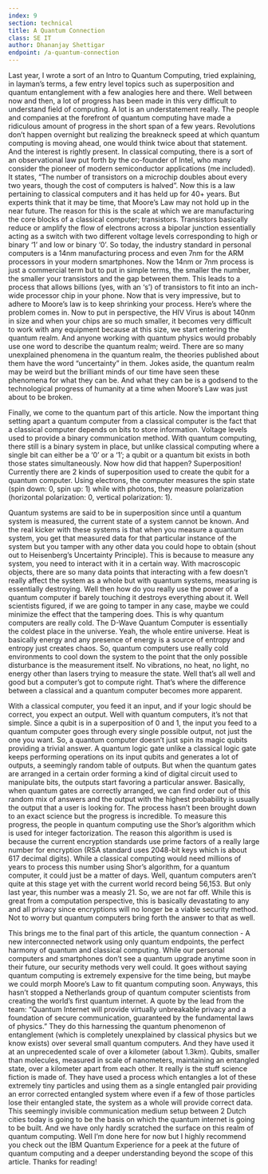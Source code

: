 ```yaml
---
index: 9
section: technical
title: A Quantum Connection
class: SE IT
author: Dhananjay Shettigar
endpoint: /a-quantum-connection
---
```


Last year, I wrote a sort of an Intro to Quantum Computing, tried explaining, in layman’s terms, a few entry level topics such as superposition and quantum entanglement with a few analogies here and there. Well between now and then, a lot of progress has been made in this very difficult to understand field of computing. A lot is an understatement really. The people and companies at the forefront of quantum computing have made a ridiculous amount of progress in the short span of a few years. Revolutions don’t happen overnight but realizing the breakneck speed at which quantum computing is moving ahead, one would think twice about that statement. And the interest is rightly present. In classical computing, there is a sort of an observational law put forth by the co-founder of Intel, who many consider the pioneer of modern semiconductor applications (me included). It states, “The number of transistors on a microchip doubles about every two years, though the cost of computers is halved”. Now this is a law pertaining to classical computers and it has held up for 40+ years. But experts think that it may be time, that Moore’s Law may not hold up in the near future. The reason for this is the scale at which we are manufacturing the core blocks of a classical computer; transistors. Transistors basically reduce or amplify the flow of electrons across a bipolar junction essentially acting as a switch with two different voltage levels corresponding to high or binary ‘1’ and low or binary ‘0’. So today, the industry standard in personal computers is a 14nm manufacturing process and even 7nm for the ARM processors in your modern smartphones. Now the 14nm or 7nm process is just a commercial term but to put in simple terms, the smaller the number, the smaller your transistors and the gap between them. This leads to a process that allows billions (yes, with an ‘s’) of transistors to fit into an inch-wide processor chip in your phone. Now that is very impressive, but to adhere to Moore’s law is to keep shrinking your process. Here’s where the problem comes in. Now to put in perspective, the HIV Virus is about 140nm in size and when your chips are so much smaller, it becomes very difficult to work with any equipment because at this size, we start entering the quantum realm. And anyone working with quantum physics would probably use one word to describe the quantum realm; weird. There are so many unexplained phenomena in the quantum realm, the theories published about them have the word “uncertainty” in them. Jokes aside, the quantum realm may be weird but the brilliant minds of our time have seen these phenomena for what they can be. And what they can be is a godsend to the technological progress of humanity at a time when Moore’s Law was just about to be broken.

Finally, we come to the quantum part of this article. Now the important thing setting apart a quantum computer from a classical computer is the fact that a classical computer depends on bits to store information. Voltage levels used to provide a binary communication method. With quantum computing, there still is a binary system in place, but unlike classical computing where a single bit can either be a ‘0’ or a ‘1’; a qubit or a quantum bit exists in both those states simultaneously. Now how did that happen? Superposition! Currently there are 2 kinds of superposition used to create the qubit for a quantum computer. Using electrons, the computer measures the spin state (spin down: 0, spin up: 1) while with photons, they measure polarization (horizontal polarization: 0, vertical polarization: 1).

Quantum systems are said to be in superposition since until a quantum system is measured, the current state of a system cannot be known. And the real kicker with these systems is that when you measure a quantum system, you get that measured data for that particular instance of the system but you tamper with any other data you could hope to obtain (shout out to Heisenberg’s Uncertainty Principle). This is because to measure any system, you need to interact with it in a certain way. With macroscopic objects, there are so many data points that interacting with a few doesn’t really affect the system as a whole but with quantum systems, measuring is essentially destroying. Well then how do you really use the power of a quantum computer if barely touching it destroys everything about it. Well scientists figured, if we are going to tamper in any case, maybe we could minimize the effect that the tampering does. This is why quantum computers are really cold. The D-Wave Quantum Computer is essentially the coldest place in the universe. Yeah, the whole entire universe. Heat is basically energy and any presence of energy is a source of entropy and entropy just creates chaos. So, quantum computers use really cold environments to cool down the system to the point that the only possible disturbance is the measurement itself. No vibrations, no heat, no light, no energy other than lasers trying to measure the state. Well that’s all well and good but a computer’s got to compute right. That’s where the difference between a classical and a quantum computer becomes more apparent.

With a classical computer, you feed it an input, and if your logic should be correct, you expect an output. Well with quantum computers, it’s not that simple. Since a qubit is in a superposition of 0 and 1, the input you feed to a quantum computer goes through every single possible output, not just the one you want. So, a quantum computer doesn’t just spin its magic qubits providing a trivial answer. A quantum logic gate unlike a classical logic gate keeps performing operations on its input qubits and generates a lot of outputs, a seemingly random table of outputs. But when the quantum gates are arranged in a certain order forming a kind of digital circuit used to manipulate bits, the outputs start favoring a particular answer. Basically, when quantum gates are correctly arranged, we can find order out of this random mix of answers and the output with the highest probability is usually the output that a user is looking for. The process hasn’t been brought down to an exact science but the progress is incredible. To measure this progress, the people in quantum computing use the Shor’s algorithm which is used for integer factorization. The reason this algorithm is used is because the current encryption standards use prime factors of a really large number for encryption (RSA standard uses 2048-bit keys which is about 617 decimal digits). While a classical computing would need millions of years to process this number using Shor’s algorithm, for a quantum computer, it could just be a matter of days. Well, quantum computers aren’t quite at this stage yet with the current world record being 56,153. But only last year, this number was a measly 21. So, we are not far off. While this is great from a computation perspective, this is basically devastating to any and all privacy since encryptions will no longer be a viable security method. Not to worry but quantum computers bring forth the answer to that as well.

This brings me to the final part of this article, the quantum connection - A new interconnected network using only quantum endpoints, the perfect harmony of quantum and classical computing. While our personal computers and smartphones don’t see a quantum upgrade anytime soon in their future, our security methods very well could. It goes without saying quantum computing is extremely expensive for the time being, but maybe we could morph Moore’s Law to fit quantum computing soon. Anyways, this hasn’t stopped a Netherlands group of quantum computer scientists from creating the world’s first quantum internet. A quote by the lead from the team: “Quantum Internet will provide virtually unbreakable privacy and a foundation of secure communication, guaranteed by the fundamental laws of physics.” They do this harnessing the quantum phenomenon of entanglement (which is completely unexplained by classical physics but we know exists) over several small quantum computers. And they have used it at an unprecedented scale of over a kilometer (about 1.3km). Qubits, smaller than molecules, measured in scale of nanometers, maintaining an entangled state, over a kilometer apart from each other. It really is the stuff science fiction is made of. They have used a process which entangles a lot of these extremely tiny particles and using them as a single entangled pair providing an error corrected entangled system where even if a few of those particles lose their entangled state, the system as a whole will provide correct data. This seemingly invisible communication medium setup between 2 Dutch cities today is going to be the basis on which the quantum internet is going to be built. And we have only hardly scratched the surface on this realm of quantum computing. Well I’m done here for now but I highly recommend you check out the IBM Quantum Experience for a peek at the future of quantum computing and a deeper understanding beyond the scope of this article. Thanks for reading!
